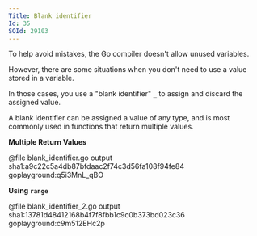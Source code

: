```yaml
---
Title: Blank identifier
Id: 35
SOId: 29103
---
```


To help avoid mistakes, the Go compiler doesn't allow unused variables.

However, there are some situations when you don't need to use a value stored in a variable.

In those cases, you use a "blank identifier" `_` to assign and discard the assigned value.

A blank identifier can be assigned a value of any type, and is most commonly used in functions that return multiple values.

**Multiple Return Values**

@file blank_identifier.go output sha1:a9c22c5a4db87bfdaac2f74c3d56fa108f94fe84 goplayground:q5i3MnL_qBO

**Using `range`**

@file blank_identifier_2.go output sha1:13781d48412168b4f7f8fbb1c9c0b373bd023c36 goplayground:c9m512EHc2p
